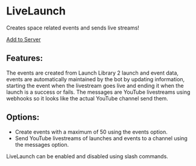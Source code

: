 # LiveLaunch

Creates space related events and sends live streams!

[Add to Server](https://discord.com/api/oauth2/authorize?client_id=869969874036867082&permissions=9126823936&scope=bot%20applications.commands)

## Features:
The events are created from Launch Library 2 launch and event data, events are automatically maintained by the bot by updating information, starting the event when the livestream goes live and ending it when the launch is a success or fails.
The messages are YouTube livestreams using webhooks so it looks like the actual YouTube channel send them.

## Options:
- Create events with a maximum of 50 using the events option.
- Send YouTube livestreams of launches and events to a channel using the messages option.

LiveLaunch can be enabled and disabled using slash commands.
